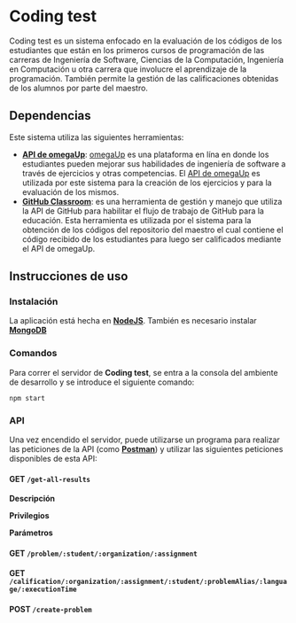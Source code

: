# Coding test

Coding test es un sistema enfocado en la evaluación de los códigos de los estudiantes que están en los primeros cursos de programación de las carreras de Ingeniería de Software, Ciencias de la Computación, Ingeniería en Computación u otra carrera que involucre el aprendizaje de la programación. También permite la gestión de las calificaciones obtenidas de los alumnos por parte del maestro.

## Dependencias

Este sistema utiliza las siguientes herramientas:

- **[API de omegaUp](https://github.com/omegaup/omegaup/wiki/REST-API)**: [omegaUp](https://omegaup.com) es una plataforma en lína en donde los estudiantes pueden mejorar sus habilidades de ingeniería de software a través de ejercicios y  otras competencias. El [API de omegaUp](https://github.com/omegaup/omegaup/wiki/REST-API) es utilizada por este sistema para la creación de los ejercicios y para la evaluación de los mismos.
- **[GitHub Classroom](https://classroom.github.com)**: es una herramienta de gestión y manejo que utiliza la API de GitHub para habilitar el flujo de trabajo de GitHub para la educación. Esta herramienta es utilizada por el sistema para la obtención de los códigos del repositorio del maestro el cual contiene el código recibido de los estudiantes para luego ser calificados mediante el API de omegaUp.

## Instrucciones de uso

### Instalación

La aplicación está hecha en **[NodeJS](https://nodejs.org/es/)**. También es necesario instalar **[MongoDB](https://docs.mongodb.com/manual/)** 

### Comandos

Para correr el servidor de **Coding test**, se entra a la consola del ambiente de desarrollo y se introduce el siguiente comando: 

```
npm start
```

### API

Una vez encendido el servidor, puede utilizarse un programa para realizar las peticiones de la API (como **[Postman](https://www.postman.com)**) y utilizar las siguientes peticiones disponibles de esta API:

#### GET ```/get-all-results```
**Descripción**

**Privilegios**

**Parámetros**

#### GET ```/problem/:student/:organization/:assignment```

#### GET ```/calification/:organization/:assignment/:student/:problemAlias/:language/:executionTime```

#### POST ```/create-problem```
